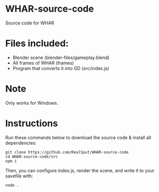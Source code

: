 # WHAR-source-code
Source code for WHAR

# Files included:
- Blender scene (blender-files/gameplay.blend)
- All frames of WHAR (frames)
- Program that converts it into GD (src/index.js)

# Note
Only works for Windows.

# Instructions
Run these commands below to download the source code & install all dependencies:
```
git clone https://github.com/RealSput/WHAR-source-code
cd WHAR-source-code/src
npm i
```
Then, you can configure index.js, render the scene, and write it to your savefile with:
```
node .
```
